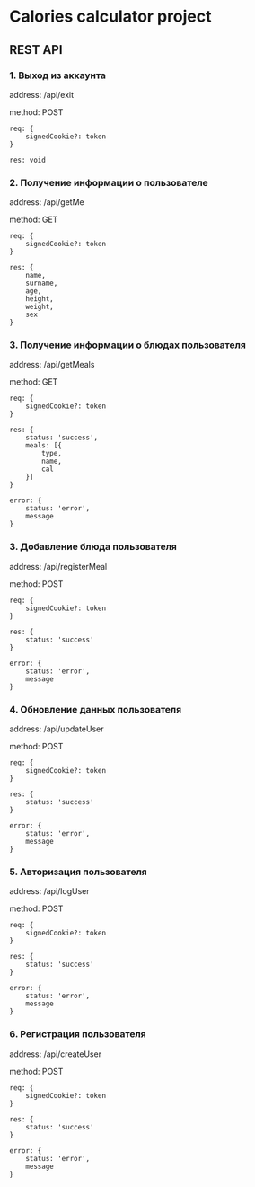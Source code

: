 # Calories calculator project

## REST API

### 1. Выход из аккаунта

address: /api/exit

method: POST 

```
req: {
    signedCookie?: token
}
```

```
res: void
```

### 2. Получение информации о пользователе

address: /api/getMe

method: GET 

```
req: {
    signedCookie?: token
}
```

```
res: {
    name, 
    surname, 
    age, 
    height, 
    weight, 
    sex
}
```

### 3. Получение информации о блюдах пользователя

address: /api/getMeals

method: GET 

```
req: {
    signedCookie?: token
}
```

```
res: {
    status: 'success',
    meals: [{
        type,
        name,
        cal
    }]
}
```

```
error: {
    status: 'error',
    message
}
```

### 3. Добавление блюда пользователя

address: /api/registerMeal

method: POST 

```
req: {
    signedCookie?: token
}
```

```
res: {
    status: 'success'
}
```

```
error: {
    status: 'error',
    message
}
```

### 4. Обновление данных пользователя

address: /api/updateUser

method: POST 

```
req: {
    signedCookie?: token
}
```

```
res: {
    status: 'success'
}
```

```
error: {
    status: 'error',
    message
}
```

### 5. Авторизация пользователя

address: /api/logUser

method: POST 

```
req: {
    signedCookie?: token
}
```

```
res: {
    status: 'success'
}
```

```
error: {
    status: 'error',
    message
}
```

### 6. Регистрация пользователя

address: /api/createUser

method: POST 

```
req: {
    signedCookie?: token
}
```

```
res: {
    status: 'success'
}
```

```
error: {
    status: 'error',
    message
}
```